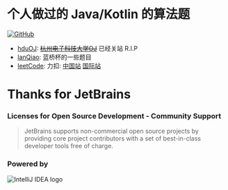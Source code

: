# 个人做过的 Java/Kotlin 的算法题
[![GitHub](https://img.shields.io/github/license/HAHH9527/ACM)](https://github.com/HAHH9527/ACM/blob/master/LICENSE)
- [hduOJ](hduOj): [~~杭州电子科技大学OJ~~](https://acm.hdu.edu.cn/) 已经关站 R.I.P
- [lanQiao](lanQiao): 蓝桥杯的一些题目
- [leetCode](leetCode): 力扣: [中国站](https://leetcode-cn.com/) [国际站](https://leetcode.com/)

# Thanks for JetBrains
### Licenses for Open Source Development - Community Support
> JetBrains supports non-commercial open source projects by providing core project contributors with a set of best-in-class developer tools free of charge.

### Powered by
![IntelliJ IDEA logo](https://resources.jetbrains.com/storage/products/company/brand/logos/IntelliJ_IDEA.svg)
